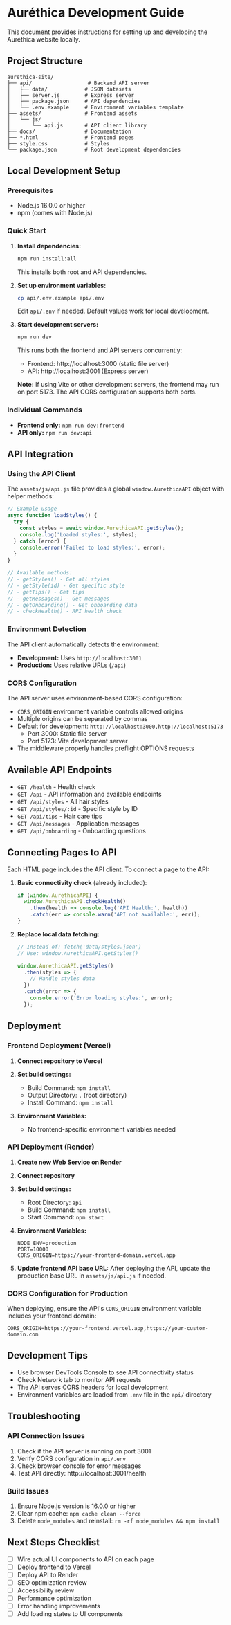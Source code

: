 # Auréthica Development Guide

This document provides instructions for setting up and developing the Auréthica website locally.

## Project Structure

```
aurethica-site/
├── api/                  # Backend API server
│   ├── data/            # JSON datasets
│   ├── server.js        # Express server
│   ├── package.json     # API dependencies
│   └── .env.example     # Environment variables template
├── assets/              # Frontend assets
│   └── js/
│       └── api.js       # API client library
├── docs/                # Documentation
├── *.html               # Frontend pages
├── style.css            # Styles
└── package.json         # Root development dependencies
```

## Local Development Setup

### Prerequisites

- Node.js 16.0.0 or higher
- npm (comes with Node.js)

### Quick Start

1. **Install dependencies:**
   ```bash
   npm run install:all
   ```
   This installs both root and API dependencies.

2. **Set up environment variables:**
   ```bash
   cp api/.env.example api/.env
   ```
   
   Edit `api/.env` if needed. Default values work for local development.

3. **Start development servers:**
   ```bash
   npm run dev
   ```
   
   This runs both the frontend and API servers concurrently:
   - Frontend: http://localhost:3000 (static file server)
   - API: http://localhost:3001 (Express server)
   
   **Note:** If using Vite or other development servers, the frontend may run on port 5173. The API CORS configuration supports both ports.

### Individual Commands

- **Frontend only:** `npm run dev:frontend`
- **API only:** `npm run dev:api`

## API Integration

### Using the API Client

The `assets/js/api.js` file provides a global `window.AurethicaAPI` object with helper methods:

```javascript
// Example usage
async function loadStyles() {
  try {
    const styles = await window.AurethicaAPI.getStyles();
    console.log('Loaded styles:', styles);
  } catch (error) {
    console.error('Failed to load styles:', error);
  }
}

// Available methods:
// - getStyles() - Get all styles
// - getStyle(id) - Get specific style
// - getTips() - Get tips
// - getMessages() - Get messages  
// - getOnboarding() - Get onboarding data
// - checkHealth() - API health check
```

### Environment Detection

The API client automatically detects the environment:
- **Development:** Uses `http://localhost:3001` 
- **Production:** Uses relative URLs (`/api`)

### CORS Configuration

The API server uses environment-based CORS configuration:
- `CORS_ORIGIN` environment variable controls allowed origins
- Multiple origins can be separated by commas
- Default for development: `http://localhost:3000,http://localhost:5173`
  - Port 3000: Static file server
  - Port 5173: Vite development server
- The middleware properly handles preflight OPTIONS requests

## Available API Endpoints

- `GET /health` - Health check
- `GET /api` - API information and available endpoints
- `GET /api/styles` - All hair styles
- `GET /api/styles/:id` - Specific style by ID
- `GET /api/tips` - Hair care tips
- `GET /api/messages` - Application messages
- `GET /api/onboarding` - Onboarding questions

## Connecting Pages to API

Each HTML page includes the API client. To connect a page to the API:

1. **Basic connectivity check** (already included):
   ```javascript
   if (window.AurethicaAPI) {
     window.AurethicaAPI.checkHealth()
       .then(health => console.log('API Health:', health))
       .catch(err => console.warn('API not available:', err));
   }
   ```

2. **Replace local data fetching:**
   ```javascript
   // Instead of: fetch('data/styles.json')
   // Use: window.AurethicaAPI.getStyles()
   
   window.AurethicaAPI.getStyles()
     .then(styles => {
       // Handle styles data
     })
     .catch(error => {
       console.error('Error loading styles:', error);
     });
   ```

## Deployment

### Frontend Deployment (Vercel)

1. **Connect repository to Vercel**
2. **Set build settings:**
   - Build Command: `npm install`
   - Output Directory: `.` (root directory)
   - Install Command: `npm install`

3. **Environment Variables:**
   - No frontend-specific environment variables needed

### API Deployment (Render)

1. **Create new Web Service on Render**
2. **Connect repository**
3. **Set build settings:**
   - Root Directory: `api`
   - Build Command: `npm install`
   - Start Command: `npm start`

4. **Environment Variables:**
   ```
   NODE_ENV=production
   PORT=10000
   CORS_ORIGIN=https://your-frontend-domain.vercel.app
   ```

5. **Update frontend API base URL:**
   After deploying the API, update the production base URL in `assets/js/api.js` if needed.

### CORS Configuration for Production

When deploying, ensure the API's `CORS_ORIGIN` environment variable includes your frontend domain:

```
CORS_ORIGIN=https://your-frontend.vercel.app,https://your-custom-domain.com
```

## Development Tips

- Use browser DevTools Console to see API connectivity status
- Check Network tab to monitor API requests
- The API serves CORS headers for local development
- Environment variables are loaded from `.env` file in the `api/` directory

## Troubleshooting

### API Connection Issues

1. Check if the API server is running on port 3001
2. Verify CORS configuration in `api/.env`
3. Check browser console for error messages
4. Test API directly: http://localhost:3001/health

### Build Issues

1. Ensure Node.js version is 16.0.0 or higher
2. Clear npm cache: `npm cache clean --force`
3. Delete `node_modules` and reinstall: `rm -rf node_modules && npm install`

## Next Steps Checklist

- [ ] Wire actual UI components to API on each page
- [ ] Deploy frontend to Vercel
- [ ] Deploy API to Render
- [ ] SEO optimization review
- [ ] Accessibility review
- [ ] Performance optimization
- [ ] Error handling improvements
- [ ] Add loading states to UI components
